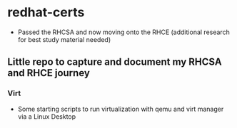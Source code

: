 # redhat-certs

* Passed the RHCSA and now moving onto the RHCE (additional research for best study material needed)

## Little repo to capture and document my RHCSA and RHCE journey 

### Virt 

* Some starting scripts to run virtualization with qemu and virt manager via a Linux Desktop


